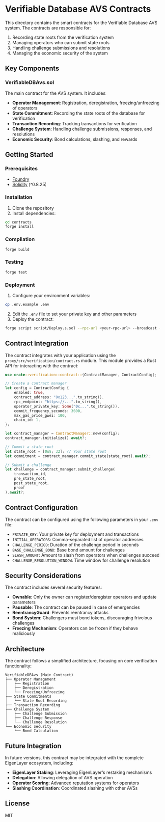 # Verifiable Database AVS Contracts

This directory contains the smart contracts for the Verifiable Database AVS system. The contracts are responsible for:

1. Recording state roots from the verification system
2. Managing operators who can submit state roots
3. Handling challenge submissions and resolutions
4. Managing the economic security of the system

## Key Components

### VerifiableDBAvs.sol

The main contract for the AVS system. It includes:

- **Operator Management**: Registration, deregistration, freezing/unfreezing of operators
- **State Commitment**: Recording the state roots of the database for verification
- **Transaction Recording**: Tracking transactions for verification
- **Challenge System**: Handling challenge submissions, responses, and resolutions
- **Economic Security**: Bond calculations, slashing, and rewards

## Getting Started

### Prerequisites

- [Foundry](https://getfoundry.sh/)
- [Solidity](https://soliditylang.org/) (^0.8.25)

### Installation

1. Clone the repository
2. Install dependencies:

```bash
cd contracts
forge install
```

### Compilation

```bash
forge build
```

### Testing

```bash
forge test
```

### Deployment

1. Configure your environment variables:

```bash
cp .env.example .env
```

2. Edit the `.env` file to set your private key and other parameters
3. Deploy the contract:

```bash
forge script script/Deploy.s.sol --rpc-url <your-rpc-url> --broadcast --verify
```

## Contract Integration

The contract integrates with your application using the `proxy/src/verification/contract.rs` module. This module provides a Rust API for interacting with the contract:

```rust
use crate::verification::contract::{ContractManager, ContractConfig};

// Create a contract manager
let config = ContractConfig {
    enabled: true,
    contract_address: "0x123...".to_string(),
    rpc_endpoint: "https://...".to_string(),
    operator_private_key: Some("0x...".to_string()),
    commit_frequency_seconds: 3600,
    max_gas_price_gwei: 100,
    chain_id: 1,
};

let contract_manager = ContractManager::new(config);
contract_manager.initialize().await?;

// Commit a state root
let state_root = [0u8; 32]; // Your state root
let commitment = contract_manager.commit_state(state_root).await?;

// Submit a challenge
let challenge = contract_manager.submit_challenge(
    transaction_id,
    pre_state_root,
    post_state_root,
    proof
).await?;
```

## Contract Configuration

The contract can be configured using the following parameters in your `.env` file:

- `PRIVATE_KEY`: Your private key for deployment and transactions
- `INITIAL_OPERATORS`: Comma-separated list of operator addresses
- `CHALLENGE_PERIOD`: Duration of the challenge period in seconds
- `BASE_CHALLENGE_BOND`: Base bond amount for challenges
- `SLASH_AMOUNT`: Amount to slash from operators when challenges succeed
- `CHALLENGE_RESOLUTION_WINDOW`: Time window for challenge resolution

## Security Considerations

The contract includes several security features:

- **Ownable**: Only the owner can register/deregister operators and update parameters
- **Pausable**: The contract can be paused in case of emergencies
- **ReentrancyGuard**: Prevents reentrancy attacks
- **Bond System**: Challengers must bond tokens, discouraging frivolous challenges
- **Freezing Mechanism**: Operators can be frozen if they behave maliciously

## Architecture

The contract follows a simplified architecture, focusing on core verification functionality:

```
VerifiableDBAvs (Main Contract)
├── Operator Management
│   ├── Registration
│   ├── Deregistration
│   └── Freezing/Unfreezing
├── State Commitments
│   └── State Root Recording
├── Transaction Recording
├── Challenge System
│   ├── Challenge Submission
│   ├── Challenge Response
│   └── Challenge Resolution
└── Economic Security
    └── Bond Calculation
```

## Future Integration

In future versions, this contract may be integrated with the complete EigenLayer ecosystem, including:

- **EigenLayer Staking**: Leveraging EigenLayer's restaking mechanisms
- **Delegation**: Allowing delegation of AVS operation
- **Operator Scoring**: Advanced reputation systems for operators
- **Slashing Coordination**: Coordinated slashing with other AVSs

## License

MIT
